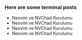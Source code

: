 ### Here are some terminal posts
- Neovim ve NVChad Kurulumu
- Neovim ve NVChad Kurulumu
- Neovim ve NVChad Kurulumu
- Neovim ve NVChad Kurulumu